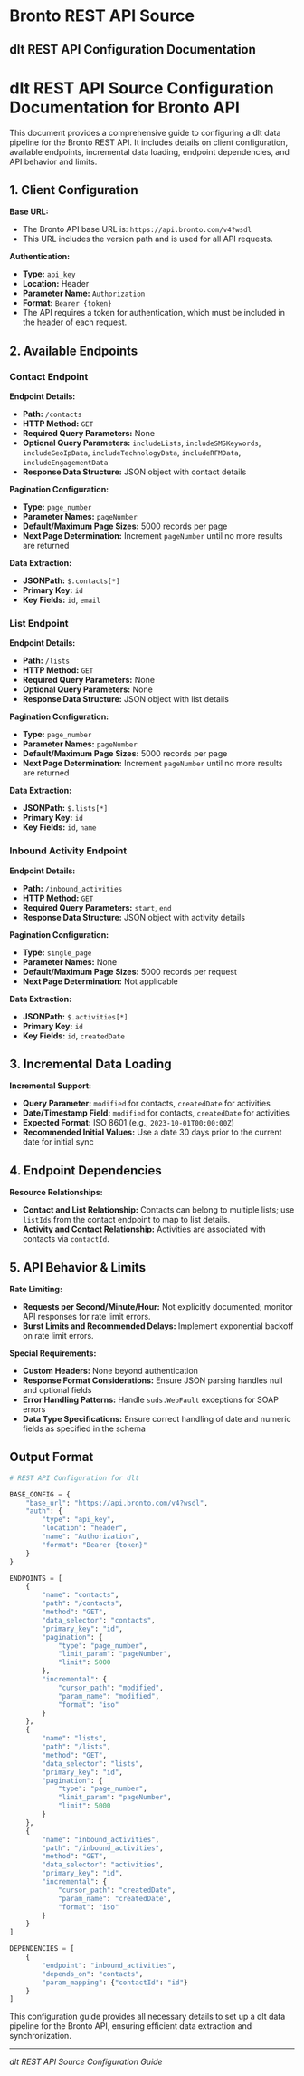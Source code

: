 # Bronto REST API Source

## dlt REST API Configuration Documentation

# dlt REST API Source Configuration Documentation for Bronto API

This document provides a comprehensive guide to configuring a dlt data pipeline for the Bronto REST API. It includes details on client configuration, available endpoints, incremental data loading, endpoint dependencies, and API behavior and limits.

## 1. Client Configuration

**Base URL:**
- The Bronto API base URL is: `https://api.bronto.com/v4?wsdl`
- This URL includes the version path and is used for all API requests.

**Authentication:**
- **Type:** `api_key`
- **Location:** Header
- **Parameter Name:** `Authorization`
- **Format:** `Bearer {token}`
- The API requires a token for authentication, which must be included in the header of each request.

## 2. Available Endpoints

### Contact Endpoint
**Endpoint Details:**
- **Path:** `/contacts`
- **HTTP Method:** `GET`
- **Required Query Parameters:** None
- **Optional Query Parameters:** `includeLists`, `includeSMSKeywords`, `includeGeoIpData`, `includeTechnologyData`, `includeRFMData`, `includeEngagementData`
- **Response Data Structure:** JSON object with contact details

**Pagination Configuration:**
- **Type:** `page_number`
- **Parameter Names:** `pageNumber`
- **Default/Maximum Page Sizes:** 5000 records per page
- **Next Page Determination:** Increment `pageNumber` until no more results are returned

**Data Extraction:**
- **JSONPath:** `$.contacts[*]`
- **Primary Key:** `id`
- **Key Fields:** `id`, `email`

### List Endpoint
**Endpoint Details:**
- **Path:** `/lists`
- **HTTP Method:** `GET`
- **Required Query Parameters:** None
- **Optional Query Parameters:** None
- **Response Data Structure:** JSON object with list details

**Pagination Configuration:**
- **Type:** `page_number`
- **Parameter Names:** `pageNumber`
- **Default/Maximum Page Sizes:** 5000 records per page
- **Next Page Determination:** Increment `pageNumber` until no more results are returned

**Data Extraction:**
- **JSONPath:** `$.lists[*]`
- **Primary Key:** `id`
- **Key Fields:** `id`, `name`

### Inbound Activity Endpoint
**Endpoint Details:**
- **Path:** `/inbound_activities`
- **HTTP Method:** `GET`
- **Required Query Parameters:** `start`, `end`
- **Response Data Structure:** JSON object with activity details

**Pagination Configuration:**
- **Type:** `single_page`
- **Parameter Names:** None
- **Default/Maximum Page Sizes:** 5000 records per request
- **Next Page Determination:** Not applicable

**Data Extraction:**
- **JSONPath:** `$.activities[*]`
- **Primary Key:** `id`
- **Key Fields:** `id`, `createdDate`

## 3. Incremental Data Loading

**Incremental Support:**
- **Query Parameter:** `modified` for contacts, `createdDate` for activities
- **Date/Timestamp Field:** `modified` for contacts, `createdDate` for activities
- **Expected Format:** ISO 8601 (e.g., `2023-10-01T00:00:00Z`)
- **Recommended Initial Values:** Use a date 30 days prior to the current date for initial sync

## 4. Endpoint Dependencies

**Resource Relationships:**
- **Contact and List Relationship:** Contacts can belong to multiple lists; use `listIds` from the contact endpoint to map to list details.
- **Activity and Contact Relationship:** Activities are associated with contacts via `contactId`.

## 5. API Behavior & Limits

**Rate Limiting:**
- **Requests per Second/Minute/Hour:** Not explicitly documented; monitor API responses for rate limit errors.
- **Burst Limits and Recommended Delays:** Implement exponential backoff on rate limit errors.

**Special Requirements:**
- **Custom Headers:** None beyond authentication
- **Response Format Considerations:** Ensure JSON parsing handles null and optional fields
- **Error Handling Patterns:** Handle `suds.WebFault` exceptions for SOAP errors
- **Data Type Specifications:** Ensure correct handling of date and numeric fields as specified in the schema

## Output Format

```python
# REST API Configuration for dlt

BASE_CONFIG = {
    "base_url": "https://api.bronto.com/v4?wsdl",
    "auth": {
        "type": "api_key",
        "location": "header",
        "name": "Authorization",
        "format": "Bearer {token}"
    }
}

ENDPOINTS = [
    {
        "name": "contacts",
        "path": "/contacts",
        "method": "GET",
        "data_selector": "contacts",
        "primary_key": "id",
        "pagination": {
            "type": "page_number",
            "limit_param": "pageNumber",
            "limit": 5000
        },
        "incremental": {
            "cursor_path": "modified",
            "param_name": "modified",
            "format": "iso"
        }
    },
    {
        "name": "lists",
        "path": "/lists",
        "method": "GET",
        "data_selector": "lists",
        "primary_key": "id",
        "pagination": {
            "type": "page_number",
            "limit_param": "pageNumber",
            "limit": 5000
        }
    },
    {
        "name": "inbound_activities",
        "path": "/inbound_activities",
        "method": "GET",
        "data_selector": "activities",
        "primary_key": "id",
        "incremental": {
            "cursor_path": "createdDate",
            "param_name": "createdDate",
            "format": "iso"
        }
    }
]

DEPENDENCIES = [
    {
        "endpoint": "inbound_activities",
        "depends_on": "contacts",
        "param_mapping": {"contactId": "id"}
    }
]
```

This configuration guide provides all necessary details to set up a dlt data pipeline for the Bronto API, ensuring efficient data extraction and synchronization.

---
*dlt REST API Source Configuration Guide*